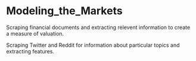 # Modeling_the_Markets

Scraping financial documents and extracting relevent information to create a measure of valuation.

Scraping Twitter and Reddit for information about particular topics and extracting features.
